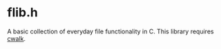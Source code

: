 # flib.h

A basic collection of everyday file functionality in C. This library requires [cwalk](https://github.com/likle/cwalk).